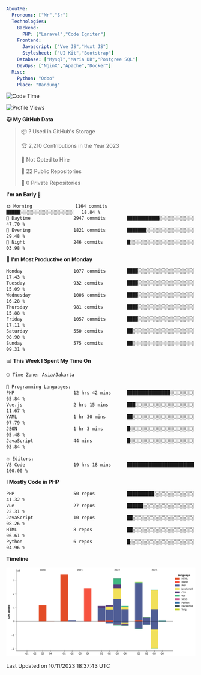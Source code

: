 ```yaml
AboutMe:
  Pronouns: ["Mr","Sr"]
  Technologies:
    Backend:
      PHP: ["Laravel","Code Igniter"]
    Frontend:
      Javascript: ["Vue JS","Nuxt JS"]
      Stylesheet: ["UI Kit","Bootstrap"]
    Database: ["Mysql","Maria DB","Postgree SQL"]
    DevOps: ["NginX","Apache","Docker"]
  Misc:
    Python: "Odoo"
    Place: "Bandung"
```

<!--START_SECTION:waka-->
![Code Time](http://img.shields.io/badge/Code%20Time-816%20hrs%2053%20mins-blue)

![Profile Views](http://img.shields.io/badge/Profile%20Views-4-blue)

**🐱 My GitHub Data** 

> 📦 ? Used in GitHub's Storage 
 > 
> 🏆 2,210 Contributions in the Year 2023
 > 
> 🚫 Not Opted to Hire
 > 
> 📜 22 Public Repositories 
 > 
> 🔑 0 Private Repositories 
 > 
**I'm an Early 🐤** 

```text
🌞 Morning                1164 commits        █████░░░░░░░░░░░░░░░░░░░░   18.84 % 
🌆 Daytime                2947 commits        ████████████░░░░░░░░░░░░░   47.70 % 
🌃 Evening                1821 commits        ███████░░░░░░░░░░░░░░░░░░   29.48 % 
🌙 Night                  246 commits         █░░░░░░░░░░░░░░░░░░░░░░░░   03.98 % 
```
📅 **I'm Most Productive on Monday** 

```text
Monday                   1077 commits        ████░░░░░░░░░░░░░░░░░░░░░   17.43 % 
Tuesday                  932 commits         ████░░░░░░░░░░░░░░░░░░░░░   15.09 % 
Wednesday                1006 commits        ████░░░░░░░░░░░░░░░░░░░░░   16.28 % 
Thursday                 981 commits         ████░░░░░░░░░░░░░░░░░░░░░   15.88 % 
Friday                   1057 commits        ████░░░░░░░░░░░░░░░░░░░░░   17.11 % 
Saturday                 550 commits         ██░░░░░░░░░░░░░░░░░░░░░░░   08.90 % 
Sunday                   575 commits         ██░░░░░░░░░░░░░░░░░░░░░░░   09.31 % 
```


📊 **This Week I Spent My Time On** 

```text
🕑︎ Time Zone: Asia/Jakarta

💬 Programming Languages: 
PHP                      12 hrs 42 mins      ████████████████░░░░░░░░░   65.84 % 
Vue.js                   2 hrs 15 mins       ███░░░░░░░░░░░░░░░░░░░░░░   11.67 % 
YAML                     1 hr 30 mins        ██░░░░░░░░░░░░░░░░░░░░░░░   07.79 % 
JSON                     1 hr 3 mins         █░░░░░░░░░░░░░░░░░░░░░░░░   05.48 % 
JavaScript               44 mins             █░░░░░░░░░░░░░░░░░░░░░░░░   03.84 % 

🔥 Editors: 
VS Code                  19 hrs 18 mins      █████████████████████████   100.00 % 
```

**I Mostly Code in PHP** 

```text
PHP                      50 repos            ██████████░░░░░░░░░░░░░░░   41.32 % 
Vue                      27 repos            ██████░░░░░░░░░░░░░░░░░░░   22.31 % 
JavaScript               10 repos            ██░░░░░░░░░░░░░░░░░░░░░░░   08.26 % 
HTML                     8 repos             ██░░░░░░░░░░░░░░░░░░░░░░░   06.61 % 
Python                   6 repos             █░░░░░░░░░░░░░░░░░░░░░░░░   04.96 % 
```



**Timeline**

![Lines of Code chart](https://raw.githubusercontent.com/vheins/vheins/main/assets/bar_graph.png)


 Last Updated on 10/11/2023 18:37:43 UTC
<!--END_SECTION:waka-->
